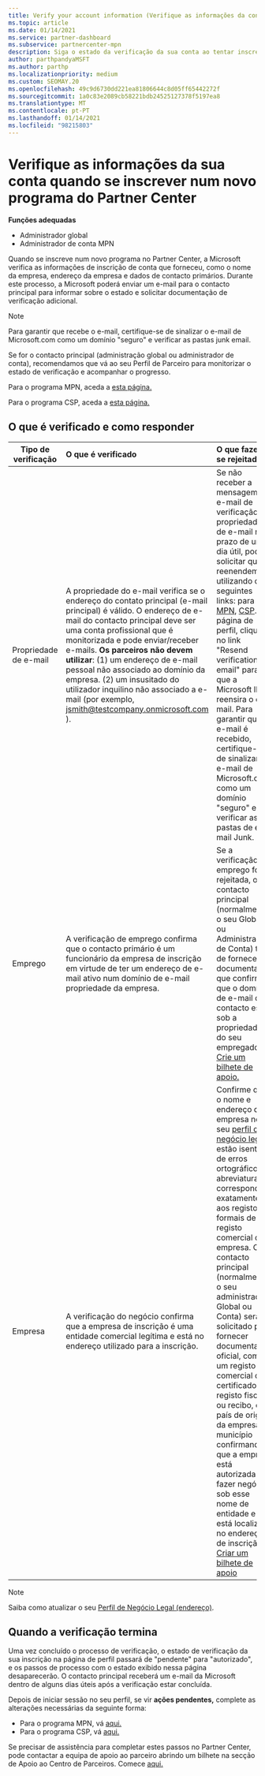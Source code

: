 ```yaml
---
title: Verify your account information (Verifique as informações da conta)
ms.topic: article
ms.date: 01/14/2021
ms.service: partner-dashboard
ms.subservice: partnercenter-mpn
description: Siga o estado da verificação da sua conta ao tentar inscrever-se num novo programa do Centro de Parceiros. Aprenda a fornecer informações adicionais, se necessário.
author: parthpandyaMSFT
ms.author: parthp
ms.localizationpriority: medium
ms.custom: SEOMAY.20
ms.openlocfilehash: 49c9d6730dd221ea81806644c8d05ff65442272f
ms.sourcegitcommit: 1a0c83e2089cb58221bdb24525127378f5197ea8
ms.translationtype: MT
ms.contentlocale: pt-PT
ms.lasthandoff: 01/14/2021
ms.locfileid: "98215803"
---
```

# <a name="verify-your-account-information-when-you-enroll-in-a-new-partner-center-program"></a>Verifique as informações da sua conta quando se inscrever num novo programa do Partner Center

**Funções adequadas**

- Administrador global
- Administrador de conta MPN

Quando se inscreve num novo programa no Partner Center, a Microsoft verifica as informações de inscrição de conta que forneceu, como o nome da empresa, endereço da empresa e dados de contacto primários. Durante este processo, a Microsoft poderá enviar um e-mail para o contacto principal para informar sobre o estado e solicitar documentação de verificação adicional.

>[!NOTE]
>Para garantir que recebe o e-mail, certifique-se de sinalizar o e-mail de Microsoft.com como um domínio "seguro" e verificar as pastas junk email.

Se for o contacto principal (administração global ou administrador de conta), recomendamos que vá ao seu Perfil de Parceiro para monitorizar o estado de verificação e acompanhar o progresso.

Para o programa MPN, aceda a [esta página.](https://partner.microsoft.com/pcv/accountsettings/connectedpartnerprofile)

Para o programa CSP, aceda a [esta página.](https://partner.microsoft.com/pcv/accountsettings/partnerprofile)


## <a name="what-is-verified-and-how-to-respond"></a>O que é verificado e como responder

|**Tipo de verificação**   |**O que é verificado**   |**O que fazer se rejeitado**   |
|----------------------------|:-----------------------------------|:--------------------------------------|
|Propriedade de e-mail   |A propriedade do e-mail verifica se o endereço do contato principal (e-mail principal) é válido. O endereço de e-mail do contacto principal deve ser uma conta profissional que é monitorizada e pode enviar/receber e-mails. **Os parceiros não devem utilizar**: (1) um endereço de e-mail pessoal não associado ao domínio da empresa. (2) um insusitado do utilizador inquilino não associado a e-mail (por exemplo, jsmith@testcompany.onmicrosoft.com ).  |Se não receber a mensagem de e-mail de verificação da propriedade de e-mail no prazo de um dia útil, pode solicitar que reenendemos utilizando os seguintes links: para [MPN](https://partner.microsoft.com/pcv/accountsettings/connectedpartnerprofile), [CSP](https://partner.microsoft.com/pcv/accountsettings/partnerprofile). Na página de perfil, clique no link "Resend verification email" para que a Microsoft lhe reensira o e-mail. Para garantir que o e-mail é recebido, certifique-se de sinalizar o e-mail de Microsoft.com como um domínio "seguro" e verificar as pastas de e-mail Junk.|
|Emprego |A verificação de emprego confirma que o contacto primário é um funcionário da empresa de inscrição em virtude de ter um endereço de e-mail ativo num domínio de e-mail propriedade da empresa.|Se a verificação do emprego for rejeitada, o contacto principal (normalmente o seu Global ou Administração de Conta) terá de fornecer documentação que confirme que o domínio de e-mail do contacto está sob a propriedade do seu empregador. [Crie um bilhete de apoio.](https://partner.microsoft.com/dashboard/support/csp/servicerequests/create?stage=2&topicid=c34a5c81-a111-476d-11a4-81c808c37a6b)|
|Empresa   | A verificação do negócio confirma que a empresa de inscrição é uma entidade comercial legítima e está no endereço utilizado para a inscrição.|Confirme que o nome e endereço da empresa no seu [perfil de negócio legal](https://partner.microsoft.com/pcv/accountsettings/connectedpartnerprofile) estão isentos de erros ortográficos e abreviaturas e corresponda exatamente aos registos formais de registo comercial da empresa. O contacto principal (normalmente o seu administrador Global ou Conta) será solicitado para fornecer documentação oficial, como um registo comercial ou certificado de registo fiscal ou recibo, do país de origem da empresa ou município confirmando que a empresa está autorizada a fazer negócios sob esse nome de entidade e está localizada no endereço de inscrição. [Criar um bilhete de apoio](https://partner.microsoft.com/dashboard/support/csp/servicerequests/create?stage=2&topicid=52ac28f3-d58f-99d9-9846-3df5a6477c54)|

>[!NOTE]
>Saiba como atualizar o seu [Perfil de Negócio Legal (endereço)](update-your-partner-profile.md).

## <a name="when-verification-concludes"></a>Quando a verificação termina

Uma vez concluído o processo de verificação, o estado de verificação da sua inscrição na página de perfil passará de "pendente" para "autorizado", e os passos de processo com o estado exibido nessa página desaparecerão.
O contacto principal receberá um e-mail da Microsoft dentro de alguns dias úteis após a verificação estar concluída. 

Depois de iniciar sessão no seu perfil, se vir **ações pendentes,** complete as alterações necessárias da seguinte forma:

- Para o programa MPN, vá [aqui.](https://partner.microsoft.com/pcv/accountsettings/connectedpartnerprofile)  
- Para o programa CSP, vá [aqui.](https://partner.microsoft.com/pcv/accountsettings/partnerprofile)

Se precisar de assistência para completar estes passos no Partner Center, pode contactar a equipa de apoio ao parceiro abrindo um bilhete na secção de Apoio ao Centro de Parceiros.  Comece [aqui.](https://partner.microsoft.com/dashboard/support/servicerequests/create?stage=2&topicid=21655de7-7dbb-4927-33a2-f60f45feadf3)


